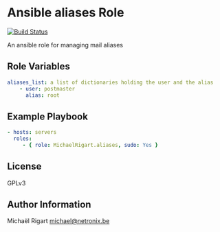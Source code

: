 Ansible aliases Role
====================
[![Build Status](https://semaphoreci.com/api/v1/projects/b3e554f7-8f61-4915-beac-742e99242fd7/459414/badge.svg)](https://semaphoreci.com/michaelrigart/ansible-role-aliases)

An ansible role for managing mail aliases

Role Variables
--------------

```yaml
aliases_list: a list of dictionaries holding the user and the alias
    - user: postmaster
      alias: root
```

Example Playbook
-------------------------

```yaml
- hosts: servers
  roles:
     - { role: MichaelRigart.aliases, sudo: Yes }
```

License
-------

GPLv3

Author Information
------------------

Michaël Rigart <michael@netronix.be>
